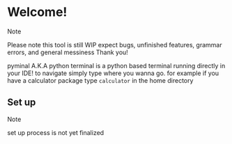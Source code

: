 # Welcome!

>[!note]
>Please note this tool is still WIP expect bugs, unfinished features, grammar errors, and general messiness
>Thank you!

pyminal A.K.A python terminal
is a python based terminal running directly in your IDE!
to navigate simply type where you wanna go.
for example if you have a calculator package type `calculator` in the home directory

## Set up
>[!note]
>set up process is not yet finalized
